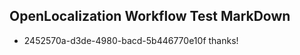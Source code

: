 ## OpenLocalization Workflow Test MarkDown
* 2452570a-d3de-4980-bacd-5b446770e10f 
thanks!<!--HONumber=Mar16_HO3-->
